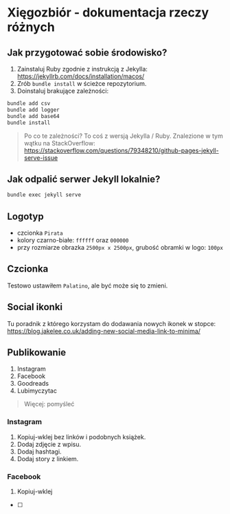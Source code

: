 # Xięgozbiór - dokumentacja rzeczy różnych

## Jak przygotować sobie środowisko?

1. Zainstaluj Ruby zgodnie z instrukcją z Jekylla: <https://jekyllrb.com/docs/installation/macos/>
2. Zrób `bundle install` w ścieżce repozytorium.
3. Doinstaluj brakujące zależności:

```bash
bundle add csv
bundle add logger
bundle add base64
bundle install
```

> Po co te zależności? To coś z wersją Jekylla / Ruby. Znalezione w tym wątku na StackOverflow: <https://stackoverflow.com/questions/79348210/github-pages-jekyll-serve-issue>

## Jak odpalić serwer Jekyll lokalnie?

```bash
bundle exec jekyll serve
```

## Logotyp

- czcionka `Pirata`
- kolory czarno-białe: `ffffff` oraz `000000`
- przy rozmiarze obrazka `2500px x 2500px`, grubość obramki w logo: `100px`

## Czcionka

Testowo ustawiłem `Palatino`, ale być może się to zmieni.

## Social ikonki

Tu poradnik z którego korzystam do dodawania nowych ikonek w stopce:
<https://blog.jakelee.co.uk/adding-new-social-media-link-to-minima/>

## Publikowanie

1. Instagram
2. Facebook
3. Goodreads
4. Lubimyczytac

> Więcej: pomyśleć

### Instagram

1. Kopiuj-wklej bez linków i podobnych książek.
2. Dodaj zdjęcie z wpisu.
3. Dodaj hashtagi.
4. Dodaj story z linkiem.

### Facebook

1. Kopiuj-wklej

- [ ]
